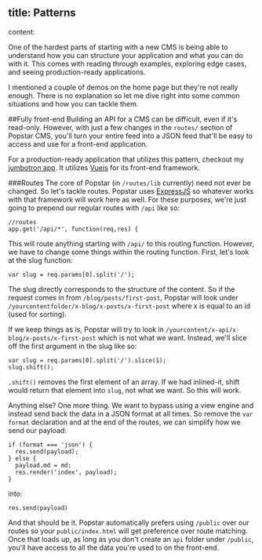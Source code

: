 title: Patterns
-----
content:

One of the hardest parts of starting with a new CMS is being able to understand how you can structure your application and what you can do with it. This comes with reading through examples, exploring edge cases, and seeing production-ready applications.

I mentioned a couple of demos on the home page but they're not really enough. There is no explanation so let me dive right into some common situations and how you can tackle them.

##Fully front-end
Building an API for a CMS can be difficult, even if it's read-only. However, with just a few changes in the `routes/` section of Popstar CMS, you'll turn  your entire feed into a JSON feed that'll be easy to access and use for a front-end application.

For a production-ready application that utilizes this pattern, checkout my [jumbotron app](https://github.com/AntJanus/jumbotron-feed-app). It utilizes [Vuejs](http://vuejs.org/) for its front-end framework.

###Routes
The core of Popstar (in `/routes/lib` currently) need not ever be changed. So let's tackle routes. Popstar uses [ExpressJS](expressjs.com) so whatever works with that framework will work here as well. For these purposes, we're just going to prepend our regular routes with `/api` like so:

````
//routes
app.get('/api/*', function(req,res) {
````

This will route anything starting with `/api/` to this routing function. However, we have to change some things within the routing function. First, let's look at the slug function:

`var slug = req.params[0].split('/');`

The slug directly corresponds to the structure of the content. So if the request comes in from `/blog/posts/first-post`, Popstar will look under `/yourcontentfolder/x-blog/x-posts/x-first-post` where x is equal to an id (used for sorting).

If we keep things as is, Popstar will try to look in `/yourcontent/x-api/x-blog/x-posts/x-first-post` which is not what we want. Instead, we'll slice off the first argument in the slug like so:

````
var slug = req.params[0].split('/').slice(1);
slug.shift();
````

`.shift()` removes the first element of an array. If we had inlined-it, shift would return that element into `slug`, not what we want. So this will work.

Anything else? One more thing. We want to bypass using a view engine and instead send back the data in a JSON format at all times. So remove the `var format` declaration and at the end of the routes, we can simplify how we send our payload:

````
if (format === 'json') {
  res.send(payload);
} else {
  payload.md = md;
  res.render('index', payload);
}
````

into:

````
res.send(payload)
````

And that should be it. Popstar automatically prefers using `/public` over our routes so your `public/index.html` will get preference over route matching. Once that loads up, as long as you don't create an `api` folder under `/public`, you'll have access to all the data you're used to on the front-end.
